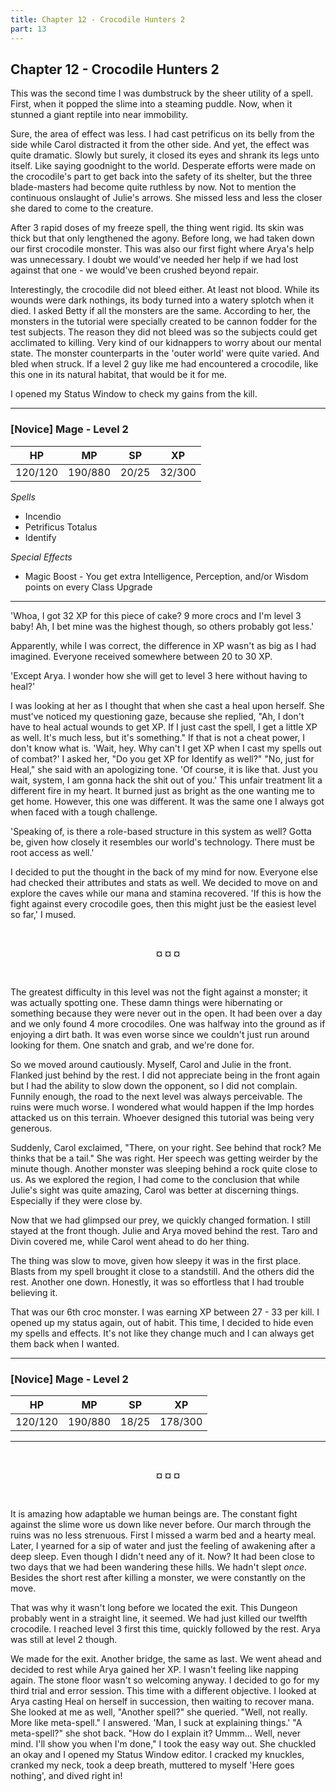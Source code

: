 ```yaml
---
title: Chapter 12 - Crocodile Hunters 2
part: 13
---
```


## Chapter 12 - Crocodile Hunters 2

This was the second time I was dumbstruck by the sheer utility of a spell. First, when it popped the slime into a steaming puddle. Now, when it stunned a giant reptile into near immobility.

Sure, the area of effect was less. I had cast petrificus on its belly from the side while Carol distracted it from the other side. And yet, the effect was quite dramatic. Slowly but surely, it closed its eyes and shrank its legs unto itself. Like saying goodnight to the world. Desperate efforts were made on the crocodile's part to get back into the safety of its shelter, but the three blade-masters had become quite ruthless by now. Not to mention the continuous onslaught of Julie's arrows. She missed less and less the closer she dared to come to the creature.

After 3 rapid doses of my freeze spell, the thing went rigid. Its skin was thick but that only lengthened the agony. Before long, we had taken down our first crocodile monster. This was also our first fight where Arya's help was unnecessary. I doubt we would've needed her help if we had lost against that one - we would've been crushed beyond repair.

Interestingly, the crocodile did not bleed either. At least not blood. While its wounds were dark nothings, its body turned into a watery splotch when it died. I asked Betty if all the monsters are the same. According to her, the monsters in the tutorial were specially created to be cannon fodder for the test subjects. The reason they did not bleed was so the subjects could get acclimated to killing. Very kind of our kidnappers to worry about our mental state. The monster counterparts in the 'outer world' were quite varied. And bled when struck. If a level 2 guy like me had encountered a crocodile, like this one in its natural habitat, that would be it for me.

I opened my Status Window to check my gains from the kill.


---

### [Novice] Mage - Level 2

| HP      | MP      | SP    | XP     |
|---------|---------|-------|--------|
| 120/120 | 190/880 | 20/25 | 32/300 |

*Spells*

* Incendio
* Petrificus Totalus
* Identify

*Special Effects*

* Magic Boost - You get extra Intelligence, Perception, and/or Wisdom points on every Class Upgrade

---


'Whoa, I got 32 XP for this piece of cake? 9 more crocs and I'm level 3 baby! Ah, I bet mine was the highest though, so others probably got less.'

Apparently, while I was correct, the difference in XP wasn't as big as I had imagined. Everyone received somewhere between 20 to 30 XP.

'Except Arya. I wonder how she will get to level 3 here without having to heal?'

I was looking at her as I thought that when she cast a heal upon herself. She must've noticed my questioning gaze, because she replied, "Ah, I don't have to heal actual wounds to get XP. If I just cast the spell, I get a little XP as well. It's much less, but it's something." If that is not a cheat power, I don't know what is. 'Wait, hey. Why can't I get XP when I cast my spells out of combat?' I asked her, "Do you get XP for Identify as well?" "No, just for Heal," she said with an apologizing tone. 'Of course, it is like that. Just you wait, system, I am gonna hack the shit out of you.' This unfair treatment lit a different fire in my heart. It burned just as bright as the one wanting me to get home. However, this one was different. It was the same one I always got when faced with a tough challenge.

'Speaking of, is there a role-based structure in this system as well? Gotta be, given how closely it resembles our world's technology. There must be root access as well.'

I decided to put the thought in the back of my mind for now. Everyone else had checked their attributes and stats as well. We decided to move on and explore the caves while our mana and stamina recovered. 'If this is how the fight against every crocodile goes, then this might just be the easiest level so far,' I mused.


<br />
 <p style="text-align:center"><strong>¤ ¤ ¤</strong></p> 
<br />


The greatest difficulty in this level was not the fight against a monster; it was actually spotting one. These damn things were hibernating or something because they were never out in the open. It had been over a day and we only found 4 more crocodiles. One was halfway into the ground as if enjoying a dirt bath. It was even worse since we couldn't just run around looking for them. One snatch and grab, and we're done for.

So we moved around cautiously. Myself, Carol and Julie in the front. Flanked just behind by the rest. I did not appreciate being in the front again but I had the ability to slow down the opponent, so I did not complain. Funnily enough, the road to the next level was always perceivable. The ruins were much worse. I wondered what would happen if the Imp hordes attacked us on this terrain. Whoever designed this tutorial was being very generous.

Suddenly, Carol exclaimed, "There, on your right. See behind that rock? Me thinks that be a tail." She was right. Her speech was getting weirder by the minute though. Another monster was sleeping behind a rock quite close to us. As we explored the region, I had come to the conclusion that while Julie's sight was quite amazing, Carol was better at discerning things. Especially if they were close by.

Now that we had glimpsed our prey, we quickly changed formation. I still stayed at the front though. Julie and Arya moved behind the rest. Taro and Divin covered me, while Carol went ahead to do her thing.

The thing was slow to move, given how sleepy it was in the first place. Blasts from my spell brought it close to a standstill. And the others did the rest. Another one down. Honestly, it was so effortless that I had trouble believing it.

That was our 6th croc monster. I was earning XP between 27 - 33 per kill. I opened up my status again, out of habit. This time, I decided to hide even my spells and effects. It's not like they change much and I can always get them back when I wanted.


---

### [Novice] Mage - Level 2

| HP      | MP      | SP    | XP      |
|---------|---------|-------|---------|
| 120/120 | 190/880 | 18/25 | 178/300 |

---



<br />
 <p style="text-align:center"><strong>¤ ¤ ¤</strong></p> 
<br />


It is amazing how adaptable we human beings are. The constant fight against the slime wore us down like never before. Our march through the ruins was no less strenuous. First I missed a warm bed and a hearty meal. Later, I yearned for a sip of water and just the feeling of awakening after a deep sleep. Even though I didn't need any of it. Now? It had been close to two days that we had been wandering these hills. We hadn't slept *once*. Besides the short rest after killing a monster, we were constantly on the move.

That was why it wasn't long before we located the exit. This Dungeon probably went in a straight line, it seemed. We had just killed our twelfth crocodile. I reached level 3 first this time, quickly followed by the rest. Arya was still at level 2 though.

We made for the exit. Another bridge, the same as last. We went ahead and decided to rest while Arya gained her XP. I wasn't feeling like napping again. The stone floor wasn't so welcoming anyway. I decided to go for my third trial and error session. This time with a different objective. I looked at Arya casting Heal on herself in succession, then waiting to recover mana. She looked at me as well, "Another spell?" she queried. "Well, not really. More like meta-spell." I answered. 'Man, I suck at explaining things.' "A meta-spell?" she shot back. "How do I explain it? Ummm... Well, never mind. I'll show you when I'm done," I took the easy way out. She chuckled an okay and I opened my Status Window editor. I cracked my knuckles, cranked my neck, took a deep breath, muttered to myself 'Here goes nothing', and dived right in!

